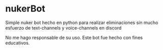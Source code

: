 # nukerBot
Simple nuker bot hecho en python para realizar eliminaciones sin mucho esfuerzo de text-channels y voice-channels en discord

No me hago responsable de su uso. Este bot fue hecho con fines educativos.

